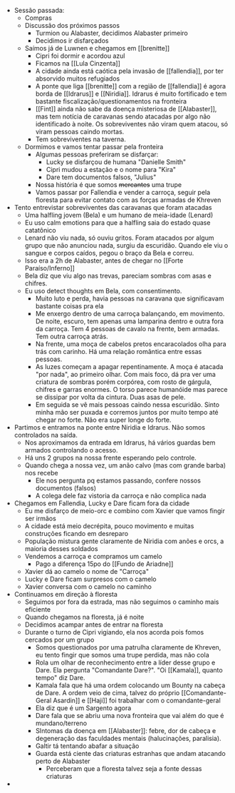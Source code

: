 - Sessão passada:
	- Compras
	- Discussão dos próximos passos
		- Turmion ou Alabaster, decidimos Alabaster primeiro
		- Decidimos ir disfarçados
	- Saímos já de Luwnen e chegamos em [[brenitte]]
		- Cipri foi dormir e acordou azul
		- Ficamos na [[Lula Cinzenta]]
		- A cidade ainda está caótica pela invasão de [[fallendia]], por ter absorvido muitos refugiados
		- A ponte que liga [[brenitte]] com a região de [[fallendia]] é agora borda de [[Idrarus]] e [[Niridia]]. Idrarus é muito fortificado e tem bastante fiscalização/questionamentos na fronteira
		- [[Fint]] ainda não sabe da doença misteriosa de [[Alabaster]], mas tem notícia de caravanas sendo atacadas por algo não identificado à noite. Os sobreviventes não viram quem atacou, só viram pessoas caindo mortas.
		- Tem sobreviventes na taverna.
	- Dormimos e vamos tentar passar pela fronteira
		- Algumas pessoas preferiram se disfarçar:
			- Lucky se disfarçou de humana "Danielle Smith"
			- Cipri mudou a estação e o nome para "Kira"
			- Dare tem documentos falsos, "Julius"
		- Nossa história é que somos ~~mercantes~~ uma trupe
		- Vamos passar por Fallendia e vender a carroça, seguir pela floresta para evitar contato com as forças armadas de Khreven
- Tento entrevistar sobreviventes das caravanas que foram atacadas
	- Uma halfling jovem (Bela) e um humano de meia-idade (Lenard)
	- Eu uso calm emotions para que a halfling saia do estado quase catatônico
	- Lenard não viu nada, só ouviu gritos. Foram atacados por algum grupo que não anunciou nada, surgiu da escuridão. Quando ele viu o sangue e corpos caídos, pegou o braço da Bela e correu.
	- Isso era a 2h de Alabaster, antes de chegar no [[Forte Paraíso/Inferno]]
	- Bela diz que viu algo nas trevas, pareciam sombras com asas e chifres.
	- Eu uso detect thoughts em Bela, com consentimento.
		- Muito luto e perda, havia pessoas na caravana que significavam bastante coisas pra ela
		- Me enxergo dentro de uma carroça balançando, em movimento. De noite, escuro, tem apenas uma lamparina dentro e outra fora da carroça. Tem 4 pessoas de cavalo na frente, bem armadas. Tem outra carroça atrás.
		- Na frente, uma moça de cabelos pretos encaracolados olha para trás com carinho. Há uma relação romântica entre essas pessoas.
		- As luzes começam a apagar repentinamente. A moça é atacada "por nada", ao primeiro olhar. Com mais foco, dá pra ver uma criatura de sombras porém corpórea, com rosto de gárgula, chifres e garras enormes. O torso parece humanóide mas parece se dissipar por volta da cintura. Duas asas de pele.
		- Em seguida se vê mais pessoas caindo nessa escuridão. Sinto minha mão ser puxada e corremos juntos por muito tempo até chegar no forte. Não era super longe do forte.
- Partimos e entramos na ponte entre Niridia e Idrarus. Não somos controlados na saída.
	- Nos aproximamos da entrada em Idrarus, há vários guardas bem armados controlando o acesso.
	- Há uns 2 grupos na nossa frente esperando pelo controle.
	- Quando chega a nossa vez, um anão calvo (mas com grande barba) nos recebe
		- Ele nos pergunta pq estamos passando, confere nossos documentos (falsos)
		- A colega dele faz vistoria da carroça e não complica nada
- Chegamos em Fallendia, Lucky e Dare ficam fora da cidade
	- Eu me disfarço de meio-orc e combino com Xavier que vamos fingir ser irmãos
	- A cidade está meio decrépita, pouco movimento e muitas construções ficando em desreparo
	- População mistura gente claramente de Niridia com anões e orcs, a maioria desses soldados
	- Vendemos a carroça e compramos um camelo
		- Pago a diferença 15po do [[Fundo de Ariadne]]
	- Xavier dá ao camelo o nome de "Carroça"
	- Lucky e Dare ficam surpresos com o camelo
	- Xavier conversa com o camelo no caminho
- Continuamos em direção à floresta
	- Seguimos por fora da estrada, mas não seguimos o caminho mais eficiente
	- Quando chegamos na floresta, já é noite
	- Decidimos acampar antes de entrar na floresta
	- Durante o turno de Cipri vigiando, ela nos acorda pois fomos cercados por um grupo
		- Somos questionados por uma patrulha claramente de Khreven, eu tento fingir que somos uma trupe perdida, mas não cola
		- Rola um olhar de reconhecimento entre a líder desse grupo e Dare. Ela pergunta "Comandante Dare?". "Oi [[Kamala]], quanto tempo" diz Dare.
		- Kamala fala que há uma ordem colocando um Bounty na cabeça de Dare. A ordem veio de cima, talvez do próprio [[Comandante-Geral Asardin]] e [[Haji]] foi trabalhar com o comandante-geral
		- Ela diz que é um Sargento agora
		- Dare fala que se abriu uma nova fronteira que vai além do que é mundano/terreno
		- SIntomas da doença em [[Alabaster]]: febre, dor de cabeça e degeneração das faculdades mentais (halucinações, paralisia).
		- Galtir tá tentando abafar a situação
		- Guarda está ciente das criaturas estranhas que andam atacando perto de Alabaster
			- Perceberam que a floresta talvez seja a fonte dessas criaturas
-